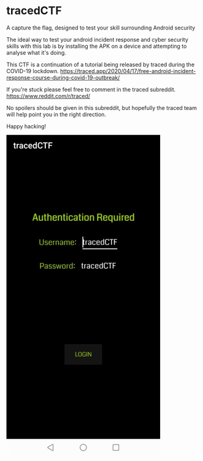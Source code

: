 # tracedCTF
A capture the flag, designed to test your skill surrounding Android security

The ideal way to test your android incident response and cyber security skills with this lab is by installing the APK on a device and attempting to analyse what it's doing. 


This CTF is a continuation of a tutorial being released by traced during the COVID-19 lockdown.
https://traced.app/2020/04/17/free-android-incident-response-course-during-covid-19-outbreak/

If you're stuck please feel free to comment in the traced subreddit.
https://www.reddit.com/r/traced/

No spoilers should be given in this subreddit, but hopefully the traced team will help point you in the right direction.

Happy hacking!


![CTF Image](/tracedCTF_screenshot.jpg)

